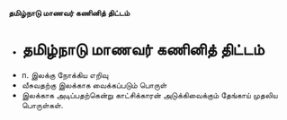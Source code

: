 **தமிழ்நாடு மாணவர் கணினித் திட்டம்**
- # தமிழ்நாடு மாணவர் கணினித் திட்டம்
- n. இலக்கு நோக்கிய எறிவு
- வீசுவதற்கு இலக்காக வைக்கப்படும் பொருள்
- இலக்காக அடிப்பதற்கென்று காட்சிக்காரன் அடுக்கிவைக்கும் தேங்காய் முதலிய பொருள்கள்.

